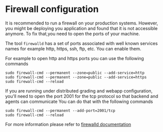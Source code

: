 # Firewall configuration

It is recommended to run a firewall on your production systems. However, you might be deploying you application and found that it is not accessible anymore. To fix that,you need to open the ports of your machine.

The tool `firewalld` has a set of ports associated with well known services names for example http, https, ssh, ftp, etc. You can enable them.

For example to open http and https ports you can use the following commands

```
sudo firewall-cmd --permanent --zone=public --add-service=http
sudo firewall-cmd --permanent --zone=public --add-service=https
sudo firewall-cmd --reload
```

If you are running under distributed grading and webapp configuration, you'll need to open the port 2001 for the tcp protocol so that backend and agents can communicate You can do that with the following commands

```
sudo firewall-cmd --permanent --add-port=2001/tcp
sudo firewall-cmd --reload
```

For more information please refer to [firewalld documentation](https://firewalld.org/documentation/)

